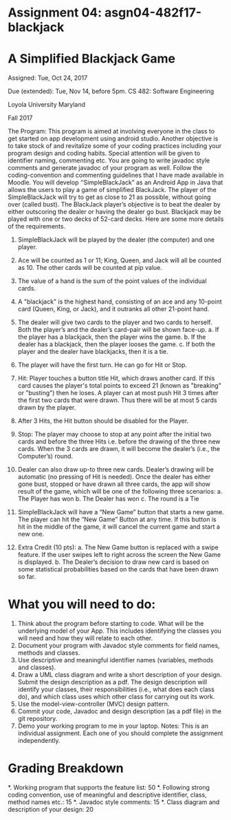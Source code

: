 # Assignment 04:  asgn04-482f17-blackjack
# A Simplified Blackjack Game

Assigned: Tue, Oct 24, 2017

Due (extended): Tue, Nov 14, before 5pm.	CS 482: Software Engineering

Loyola University Maryland

Fall 2017

The Program:  This program is aimed at involving everyone in the class to get started on app development using android studio. Another objective is to take stock of and revitalize some of your coding practices including your program design and coding habits. Special attention will be given to identifier naming, commenting etc. You are going to write javadoc style comments and generate javadoc of your program as well. Follow the coding-convention and commenting guidelines that I have made available in Moodle. 
You will develop ‘’SimpleBlackJack” as an Android App in Java that allows the users to play a game of simplified BlackJack. The player of the SimpleBlackJack will try to get as close to 21 as possible, without going over (called bust). The BlackJack player’s objective is to beat the dealer by either outscoring the dealer or having the dealer go bust. Blackjack may be played with one or two decks of 52-card decks. Here are some more details of the requirements.
1.	SimpleBlackJack will be played by the dealer (the computer) and one player.
2.	Ace will be counted as 1 or 11; King, Queen, and Jack will all be counted as 10. The other cards will be counted at pip value. 
3.	The value of a hand is the sum of the point values of the individual cards. 
4.	A "blackjack" is the highest hand, consisting of an ace and any 10-point card (Queen, King, or Jack), and it outranks all other 21-point hand.
5.	The dealer will give two cards to the player and two cards to herself. Both the player’s and the dealer’s card-pair will be shown face-up.
a.	If the player has a blackjack, then the player wins the game. 
b.	If the dealer has a blackjack, then the player looses the game. 
c.	If both the player and the dealer have blackjacks, then it is a tie. 
6.	The player will have the first turn.  He can go for Hit or Stop. 
7.	Hit: Player touches a button title Hit, which draws another card. If this card causes the player's total points to exceed 21 (known as "breaking" or "busting") then he loses. A player can at most push Hit 3 times after the first two cards that were drawn. Thus there will be at most 5 cards drawn by the player.
8.	After 3 Hits, the Hit button should be disabled for the Player.
9.	Stop: The player may choose to stop at any point after the initial two cards and before the three Hits i.e. before the drawing of the three new cards. When the 3 cards are drawn, it will become the dealer’s (i.e., the Computer’s) round. 
10.	Dealer can also draw up-to three new cards. Dealer’s drawing will be automatic (no pressing of Hit is needed). Once the dealer has either gone bust, stopped or have drawn all three cards, the app will show result of the game, which will be one of the following three scenarios:
  a.	The Player has won
  b.	The Dealer has won
  c.	The round is a Tie
11.	SimpleBlackJack will have a “New Game” button that starts a new game. The player can hit the “New Game” Button at any time. If this button is hit in the middle of the game, it will cancel the current game and start a new one.

1.	Extra Credit (10 pts): 
  a.	The New Game button is replaced with a swipe feature. If the user swipes left to right across the screen the New Game is displayed. 
  b.	The Dealer’s decision to draw new card is based on some statistical probabilities based on the cards that have been drawn so far.  

# What you will need to do:
1.	Think about the program before starting to code. What will be the underlying model of your App. This includes identifying the classes you will need and how they will relate to each other. 
2.	Document your program with Javadoc style comments for field names, methods and classes.  
3.	Use descriptive and meaningful identifier names (variables, methods and classes).
4.	Draw a UML class diagram and write a short description of your design. Submit the design description as a pdf. The design description will identify your classes, their responsibilities (i.e., what does each class do), and which class uses which other class for carrying out its work. 
5.	Use the model-view-controller (MVC) design pattern.
6.	Commit your code, Javadoc and design description (as a pdf file) in the git repository.
7.	Demo your working program to me in your laptop.
Notes: This is an individual assignment. Each one of you should complete the assignment independently. 

# Grading Breakdown
*.	Working program that supports the feature list:		50
*.	Following strong coding convention, use of meaningful 
and descriptive identifier, class, method names etc.:  	15
*.	Javadoc style comments:  			                	15
*.	Class diagram and description of your design:		20
